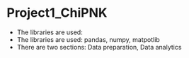 # Project1_ChiPNK
- The libraries are used: 
- The libraries are used: pandas, numpy, matpotlib
- There are two sections: Data preparation, Data analytics
